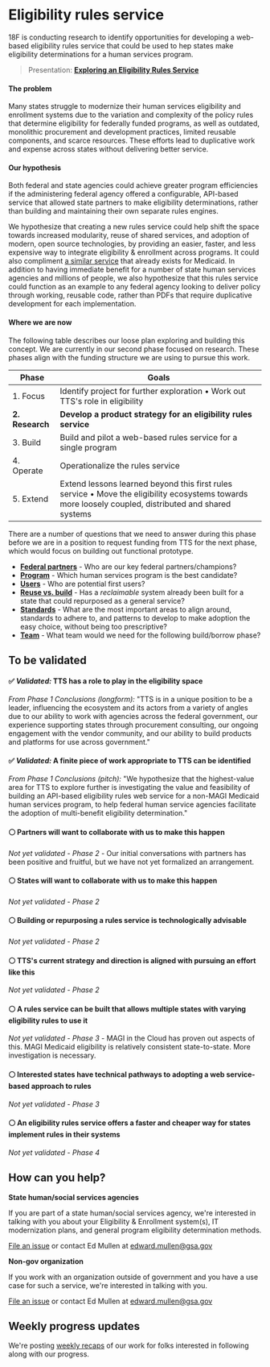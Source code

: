 # Eligibility rules service

18F is conducting research to identify opportunities for developing a web-based eligibility rules service that could be used to hep states make eligibility determinations for a human services program. 

> Presentation: **[Exploring an Eligibility Rules Service](https://github.com/18F/eligibility-rules-service/files/1643282/eligibility-rules-service-explanation.pdf)**

#### The problem

Many states struggle to modernize their human services eligibility and enrollment systems due to the variation and complexity of the policy rules that determine eligibility for federally funded programs, as well as outdated, monolithic procurement and development practices, limited reusable components, and scarce resources. These efforts lead to duplicative work and expense across states without delivering better service.

#### Our hypothesis

Both federal and state agencies could achieve greater program efficiencies if the administering federal agency offered a configurable, API-based service that allowed state partners to make eligibility determinations, rather than building and maintaining their own separate rules engines.

We hypothesize that creating a new rules service could help shift the space towards increased modularity, reuse of shared services, and adoption of modern, open source technologies, by providing an easier, faster, and less expensive way to integrate eligibility & enrollment across programs. It could also compliment [a similar service](https://www.medicaideligibilityapi.org/#/application) that already exists for Medicaid. In addition to having immediate benefit for a number of state human services agencies and millions of people, we also hypothesize that this rules service could function as an example to any federal agency looking to deliver policy through working, reusable code, rather than PDFs that require duplicative development for each implementation.

#### Where we are now

The following table describes our loose plan exploring and building this concept. We are currently in our second phase focused on research. These phases align with the funding structure we are using to pursue this work.

| Phase | Goals |
| ------------- | ------------- |
| 1. Focus  | Identify project for further exploration • Work out TTS's role in eligibility |
| **2. Research**  | **Develop a product strategy for an eligibility rules service** |
| 3. Build  | Build and pilot a web-based rules service for a single program |
| 4. Operate  | Operationalize the rules service |
| 5. Extend  | Extend lessons learned beyond this first rules service • Move the eligibility ecosystems towards more loosely coupled, distributed and shared systems |

There are a number of questions that we need to answer during this phase before we are in a position to request funding from TTS for the next phase, which would focus on building out functional prototype.

- **[Federal partners](https://github.com/18F/eligibility-rules-service/issues/13)** - Who are our key federal partners/champions?
- **[Program](https://github.com/18F/eligibility-rules-service/issues/14)** - Which human services program is the best candidate?
- **[Users](https://github.com/18F/eligibility-rules-service/issues/15)** - Who are potential first users?
- **[Reuse vs. build](https://github.com/18F/eligibility-rules-service/issues/16)** - Has a _reclaimable_ system already been built for a state that could repurposed as a general service?
- **[Standards](https://github.com/18F/eligibility-rules-service/issues/17)** - What are the most important areas to align around, standards to adhere to, and patterns to develop to make adoption the easy choice, without being too prescriptive?
- **[Team](https://github.com/18F/eligibility-rules-service/issues/18)** - What team would we need for the following build/borrow phase?

## To be validated

#### :white_check_mark: _Validated:_ TTS has a role to play in the eligibility space
_From Phase 1 Conclusions (longform):_ "TTS is in a unique position to be a leader, influencing the ecosystem and its actors from a variety of angles due to our ability to work with agencies across the federal government, our experience supporting states through procurement consulting, our ongoing engagement with the vendor community, and our ability to build products and platforms for use across government."

#### :white_check_mark: _Validated:_ A finite piece of work appropriate to TTS can be identified
_From Phase 1 Conclusions (pitch):_ "We hypothesize that the highest-value area for TTS to explore further is investigating the value and feasibility of building an API-based eligibility rules web service for a non-MAGI Medicaid human services program, to help federal human service agencies facilitate the adoption of multi-benefit eligibility determination."

#### :white_circle: Partners will want to collaborate with us to make this happen
_Not yet validated - Phase 2_ - Our initial conversations with partners has been positive and fruitful, but we have not yet formalized an arrangement.

#### :white_circle: States will want to collaborate with us to make this happen
_Not yet validated - Phase 2_

#### :white_circle: Building or repurposing a rules service is technologically advisable
_Not yet validated - Phase 2_

#### :white_circle: TTS's current strategy and direction is aligned with pursuing an effort like this
_Not yet validated - Phase 2_

#### :white_circle: A rules service can be built that allows multiple states with varying eligibility rules to use it
_Not yet validated - Phase 3_ - MAGI in the Cloud has proven out aspects of this. MAGI Medicaid eligibility is relatively consistent state-to-state. More investigation is necessary.

#### :white_circle: Interested states have technical pathways to adopting a web service-based approach to rules
_Not yet validated - Phase 3_

#### :white_circle: An eligibility rules service offers a faster and cheaper way for states implement rules in their systems
_Not yet validated - Phase 4_


## How can you help?

**State human/social services agencies**

If you are part of a state human/social services agency, we're interested in talking with you about your Eligibility & Enrollment system(s), IT modernization plans, and general program eligibility determination methods.

[File an issue](https://github.com/18F/eligibility-rules-service-exemplar-research/issues) or contact Ed Mullen at edward.mullen@gsa.gov

**Non-gov organization**

If you work with an organization outside of government and you have a use case for such a service, we're interested in talking with you.

[File an issue](https://github.com/18F/eligibility-rules-service-exemplar-research/issues) or contact Ed Mullen at edward.mullen@gsa.gov

## Weekly progress updates

We're posting [weekly recaps](https://github.com/18F/eligibility-rules-service/wiki/Weekly-recaps) of our work for folks interested in following along with our progress.
